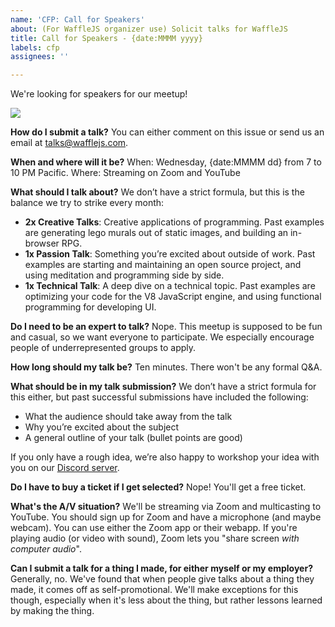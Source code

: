 ```yaml
---
name: 'CFP: Call for Speakers'
about: (For WaffleJS organizer use) Solicit talks for WaffleJS
title: Call for Speakers - {date:MMMM yyyy}
labels: cfp
assignees: ''

---
```


We're looking for speakers for our meetup!

![](https://media.giphy.com/media/XxMTS8OOwl59C/giphy.gif)

**How do I submit a talk?**
You can either comment on this issue or send us an email at talks@wafflejs.com.

**When and where will it be?**
When: Wednesday, {date:MMMM dd} from 7 to 10 PM Pacific.
Where: Streaming on Zoom and YouTube

**What should I talk about?**
We don’t have a strict formula, but this is the balance we try to strike every month:
- **2x Creative Talks**: Creative applications of programming. Past examples are generating lego murals out of static images, and building an in-browser RPG.
- **1x Passion Talk**: Something you’re excited about outside of work. Past examples are starting and maintaining an open source project, and using meditation and programming side by side.
- **1x Technical Talk**: A deep dive on a technical topic. Past examples are optimizing your code for the V8 JavaScript engine, and using functional programming for developing UI.

**Do I need to be an expert to talk?**
Nope. This meetup is supposed to be fun and casual, so we want everyone to participate. We especially encourage people of underrepresented groups to apply.

**How long should my talk be?**
Ten minutes. There won't be any formal Q&A.

**What should be in my talk submission?**
We don’t have a strict formula for this either, but past successful submissions have included the following:

* What the audience should take away from the talk
* Why you’re excited about the subject
* A general outline of your talk (bullet points are good)

If you only have a rough idea, we’re also happy to workshop your idea with you on our [Discord server](https://discord.gg/mq3k5Jh).

**Do I have to buy a ticket if I get selected?**
Nope! You'll get a free ticket.

**What's the A/V situation?**
We'll be streaming via Zoom and multicasting to YouTube. You should sign up for Zoom and have a microphone (and maybe webcam). You can use either the Zoom app or their webapp. If you're playing audio (or video with sound), Zoom lets you "share screen _with computer audio_".

**Can I submit a talk for a thing I made, for either myself or my employer?**
Generally, no. We've found that when people give talks about a thing they made, it comes off as self-promotional. We'll make exceptions for this though, especially when it's less about the thing, but rather lessons learned by making the thing.

